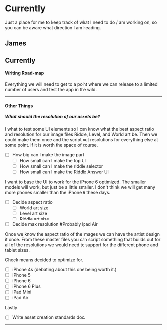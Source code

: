 # Currently

Just a place for me to keep track of what I need to do / am working on, so you can be aware what direction I am heading.

## James

## Currently

#### Writing Road-map

Everything we will need to get to a point where we can release to a limited number of users and test the app in the wild.

---

#### Other Things

##### What should the resolution of our assets be?

I what to test some UI elements so I can know what the best aspect ratio and resolution for our image files Riddle, Level, and World art be. Then we could make them once and the script out resolutions for everything else at some point. If it is worth the space of course.

- [ ] How big can I make the image part
  - [ ] How small can I make the top UI
  - [ ] How small can I make the riddle selector
  - [ ] How small can I make the Riddle Answer UI

I want to base the UI to work for the iPhone 6 optimized. The smaller models will work, but just be a little smaller. I don't think we will get many more phones smaller than the iPhone 6 these days.

- [ ] Decide aspect ratio
  - [ ] World art size
  - [ ] Level art size
  - [ ] Riddle art size

- [ ] Decide max resolution  #Probably Ipad Air

Once we know the aspect ratio of the images we can have the artist design it once. From these master files you can script something that builds out for all of the resolutions we would need to support for the different phone and tablet sizes.

Check means decided to optimize for.

- [ ] iPhone 4s (debating about this one being worth it.)
- [ ] iPhone 5
- [ ] iPhone 6
- [ ] iPhone 6 Plus
- [ ] iPad Mini
- [ ] iPad Air

Lastly

- [ ] Write asset creation standards doc.

---